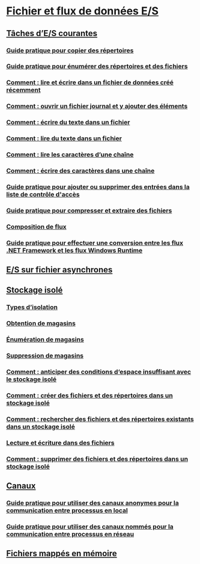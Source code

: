 # [Fichier et flux de données E/S](index.md)
## [Tâches d’E/S courantes](common-i-o-tasks.md)
### [Guide pratique pour copier des répertoires](how-to-copy-directories.md)
### [Guide pratique pour énumérer des répertoires et des fichiers](how-to-enumerate-directories-and-files.md)
### [Comment : lire et écrire dans un fichier de données créé récemment](how-to-read-and-write-to-a-newly-created-data-file.md)
### [Comment : ouvrir un fichier journal et y ajouter des éléments](how-to-open-and-append-to-a-log-file.md)
### [Comment : écrire du texte dans un fichier](how-to-write-text-to-a-file.md)
### [Comment : lire du texte dans un fichier](how-to-read-text-from-a-file.md)
### [Comment : lire les caractères d’une chaîne](how-to-read-characters-from-a-string.md)
### [Comment : écrire des caractères dans une chaîne](how-to-write-characters-to-a-string.md)
### [Guide pratique pour ajouter ou supprimer des entrées dans la liste de contrôle d'accès](how-to-add-or-remove-access-control-list-entries.md)
### [Guide pratique pour compresser et extraire des fichiers](how-to-compress-and-extract-files.md)
### [Composition de flux](composing-streams.md)
### [Guide pratique pour effectuer une conversion entre les flux .NET Framework et les flux Windows Runtime](how-to-convert-between-dotnet-streams-and-winrt-streams.md)
## [E/S sur fichier asynchrones](asynchronous-file-i-o.md)
## [Stockage isolé](isolated-storage.md)
### [Types d’isolation](types-of-isolation.md)
### [Obtention de magasins](how-to-obtain-stores-for-isolated-storage.md)
### [Énumération de magasins](how-to-enumerate-stores-for-isolated-storage.md)
### [Suppression de magasins](how-to-delete-stores-in-isolated-storage.md)
### [Comment : anticiper des conditions d‘espace insuffisant avec le stockage isolé](how-to-anticipate-out-of-space-conditions-with-isolated-storage.md)
### [Comment : créer des fichiers et des répertoires dans un stockage isolé](how-to-create-files-and-directories-in-isolated-storage.md)
### [Comment : rechercher des fichiers et des répertoires existants dans un stockage isolé](how-to-find-existing-files-and-directories-in-isolated-storage.md)
### [Lecture et écriture dans des fichiers](how-to-read-and-write-to-files-in-isolated-storage.md)
### [Comment : supprimer des fichiers et des répertoires dans un stockage isolé](how-to-delete-files-and-directories-in-isolated-storage.md)
## [Canaux](pipe-operations.md)
### [Guide pratique pour utiliser des canaux anonymes pour la communication entre processus en local](how-to-use-anonymous-pipes-for-local-interprocess-communication.md)
### [Guide pratique pour utiliser des canaux nommés pour la communication entre processus en réseau](how-to-use-named-pipes-for-network-interprocess-communication.md)
## [Fichiers mappés en mémoire](memory-mapped-files.md)
